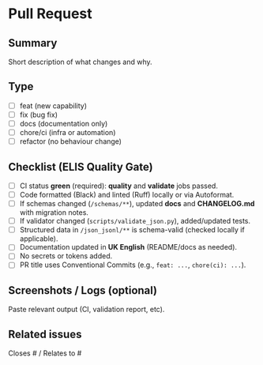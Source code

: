 # Pull Request

## Summary
Short description of what changes and why.

## Type
- [ ] feat (new capability)
- [ ] fix (bug fix)
- [ ] docs (documentation only)
- [ ] chore/ci (infra or automation)
- [ ] refactor (no behaviour change)

## Checklist (ELIS Quality Gate)
- [ ] CI status **green** (required): **quality** and **validate** jobs passed.
- [ ] Code formatted (Black) and linted (Ruff) locally or via Autoformat.
- [ ] If schemas changed (`/schemas/**`), updated **docs** and **CHANGELOG.md** with migration notes.
- [ ] If validator changed (`scripts/validate_json.py`), added/updated tests.
- [ ] Structured data in `/json_jsonl/**` is schema-valid (checked locally if applicable).
- [ ] Documentation updated in **UK English** (README/docs as needed).
- [ ] No secrets or tokens added.
- [ ] PR title uses Conventional Commits (e.g., `feat: ...`, `chore(ci): ...`).

## Screenshots / Logs (optional)
Paste relevant output (CI, validation report, etc).

## Related issues
Closes #<id> / Relates to #<id>
